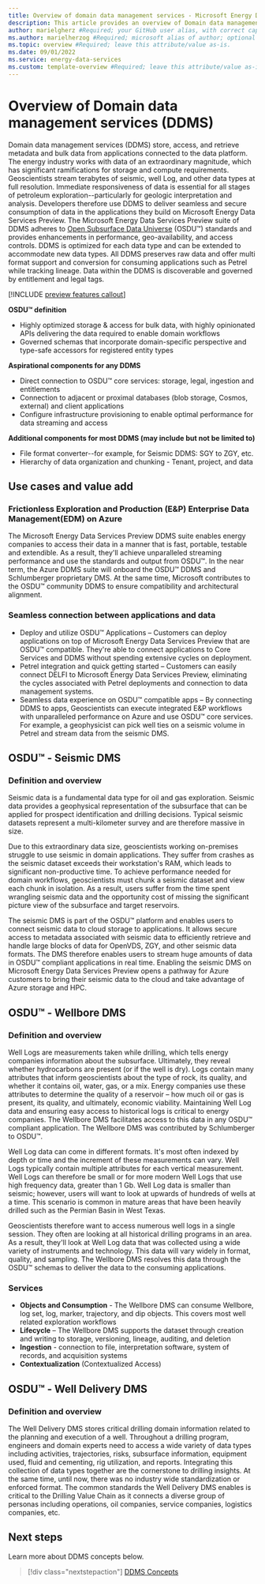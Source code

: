 ```yaml
---
title: Overview of domain data management services - Microsoft Energy Data Services Preview #Required; page title is displayed in search results. Include the brand.
description: This article provides an overview of Domain data management services #Required; article description that is displayed in search results. 
author: marielgherz #Required; your GitHub user alias, with correct capitalization.
ms.author: marielherzog #Required; microsoft alias of author; optional team alias.
ms.topic: overview #Required; leave this attribute/value as-is.
ms.date: 09/01/2022
ms.service: energy-data-services
ms.custom: template-overview #Required; leave this attribute/value as-is.
---
```


# Overview of Domain data management services (DDMS)

Domain data management services (DDMS) store, access, and retrieve metadata and bulk data from applications connected to the data platform. The energy industry works with data of an extraordinary magnitude, which has significant ramifications for storage and compute requirements. Geoscientists stream terabytes of seismic, well Log, and other data types at full resolution. Immediate responsiveness of data is essential for all stages of petroleum exploration--particularly for geologic interpretation and analysis. Developers therefore use DDMS to deliver seamless and secure consumption of data in the applications they build on Microsoft Energy Data Services Preview. The Microsoft Energy Data Services Preview suite of DDMS adheres to [Open Subsurface Data Universe](https://osduforum.org/) (OSDU&trade;) standards and provides enhancements in performance, geo-availability, and access controls. DDMS is optimized for each data type and can be extended to accommodate new data types. All DDMS preserves raw data and offer multi format support and conversion for consuming applications such as Petrel while tracking lineage. Data within the DDMS is discoverable and governed by entitlement and legal tags.

[!INCLUDE [preview features callout](./includes/preview/preview-callout.md)]

**OSDU&trade; definition**
  
- Highly optimized storage & access for bulk data, with highly opinionated APIs delivering the data required to enable domain workflows
- Governed schemas that incorporate domain-specific perspective and type-safe accessors for registered entity types

**Aspirational components for any DDMS**

  - Direct connection to OSDU&trade; core services: storage, legal, ingestion and entitlements
  - Connection to adjacent or proximal databases (blob storage, Cosmos, external) and client applications
  - Configure infrastructure provisioning to enable optimal performance for data streaming and access

**Additional components for most DDMS (may include but not be limited to)**

  - File format converter--for example, for Seismic DDMS: SGY to ZGY, etc.
  - Hierarchy of data organization and chunking - Tenant, project, and data

## Use cases and value add

### Frictionless Exploration and Production (E&P) Enterprise Data Management(EDM) on Azure

The Microsoft Energy Data Services Preview DDMS suite enables energy companies to access their data in a manner that is fast, portable, testable and extendible. As a result, they'll achieve unparalleled streaming performance and use the standards and output from OSDU&trade;. In the near term, the Azure DDMS suite will onboard the OSDU&trade; DDMS and Schlumberger proprietary DMS. At the same time, Microsoft contributes to the OSDU&trade; community DDMS to ensure compatibility and architectural alignment.

### Seamless connection between applications and data

- Deploy and utilize OSDU&trade; Applications – Customers can deploy applications on top of Microsoft Energy Data Services Preview that are OSDU&trade; compatible. They're able to connect applications to Core Services and DDMS without spending extensive cycles on deployment.
- Petrel integration and quick getting started – Customers can easily connect DELFI to Microsoft Energy Data Services Preview, eliminating the cycles associated with Petrel deployments and connection to data management systems.
- Seamless data experience on OSDU&trade; compatible apps – By connecting DDMS to apps, Geoscientists can execute integrated E&P workflows with unparalleled performance on Azure and use OSDU&trade; core services. For example, a geophysicist can pick well ties on a seismic volume in Petrel and stream data from the seismic DMS.  

## OSDU&trade; - Seismic DMS

### Definition and overview

Seismic data is a fundamental data type for oil and gas exploration. Seismic data provides a geophysical representation of the subsurface that can be applied for prospect identification and drilling decisions. Typical seismic datasets represent a multi-kilometer survey and are therefore massive in size. 

Due to this extraordinary data size, geoscientists working on-premises struggle to use seismic in domain applications. They suffer from crashes as the seismic dataset exceeds their workstation's RAM, which leads to significant non-productive time. To achieve performance needed for domain workflows, geoscientists must chunk a seismic dataset and view each chunk in isolation. As a result, users suffer from the time spent wrangling seismic data and the opportunity cost of missing the significant picture view of the subsurface and target reservoirs.

The seismic DMS is part of the OSDU&trade; platform and enables users to connect seismic data to cloud storage to applications. It allows secure access to metadata associated with seismic data to efficiently retrieve and handle large blocks of data for OpenVDS, ZGY, and other seismic data formats. The DMS therefore enables users to stream huge amounts of data in OSDU&trade; compliant applications in real time. Enabling the seismic DMS on Microsoft Energy Data Services Preview opens a pathway for Azure customers to bring their seismic data to the cloud and take advantage of Azure storage and HPC.

## OSDU&trade; - Wellbore DMS

### Definition and overview

Well Logs are measurements taken while drilling, which tells energy companies information about the subsurface. Ultimately, they reveal whether hydrocarbons are present (or if the well is dry). Logs contain many attributes that inform geoscientists about the type of rock, its quality, and whether it contains oil, water, gas, or a mix. Energy companies use these attributes to determine the quality of a reservoir – how much oil or gas is present, its quality, and ultimately, economic viability. Maintaining Well Log data and ensuring easy access to historical logs is critical to energy companies. The Wellbore DMS facilitates access to this data in any OSDU&trade; compliant application. The Wellbore DMS was contributed by Schlumberger to OSDU&trade;.

Well Log data can come in different formats. It's most often indexed by depth or time and the increment of these measurements can vary. Well Logs typically contain multiple attributes for each vertical measurement. Well Logs can therefore be small or for more modern Well Logs that use high frequency data, greater than 1 Gb. Well Log data is smaller than seismic; however, users will want to look at upwards of hundreds of wells at a time. This scenario is common in mature areas that have been heavily drilled such as the Permian Basin in West Texas.

Geoscientists therefore want to access numerous well logs in a single session. They often are looking at all historical drilling programs in an area. As a result, they'll look at Well Log data that was collected using a wide variety of instruments and technology. This data will vary widely in format, quality, and sampling. The Wellbore DMS resolves this data through the OSDU&trade; schemas to deliver the data to the consuming applications.

### Services

- **Objects and Consumption** - The Wellbore DMS can consume Wellbore, log set, log, marker, trajectory, and dip objects. This covers most well related exploration workflows
- **Lifecycle** – The Wellbore DMS supports the dataset through creation and writing to storage, versioning, lineage, auditing, and deletion
- **Ingestion**  - connection to file, interpretation software, system of records, and acquisition systems
- **Contextualization** (Contextualized Access)

## OSDU&trade; - Well Delivery DMS

### Definition and overview

The Well Delivery DMS stores critical drilling domain information related to the planning and execution of a well. Throughout a drilling program, engineers and domain experts need to access a wide variety of data types including activities, trajectories, risks, subsurface information, equipment used, fluid and cementing, rig utilization, and reports. Integrating this collection of data types together are the cornerstone to drilling insights. At the same time, until now, there was no industry wide standardization or enforced format. The common standards the Well Delivery DMS enables is critical to the Drilling Value Chain as it connects a diverse group of personas including operations, oil companies, service companies, logistics companies, etc.

## Next steps
Learn more about DDMS concepts below.
> [!div class="nextstepaction"]
> [DDMS Concepts](concepts-ddms.md)